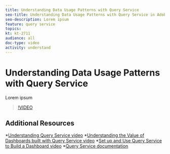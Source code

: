 ```yaml
---
title: Understanding Data Usage Patterns with Query Service
seo-title: Understanding Data Usage Patterns with Query Service in Adobe Experience Platform
seo-description: Lorem ipsum
feature: query service
topics:
kt: kt-2711
audience: all
doc-type: video
activity: understand
---
```


# Understanding Data Usage Patterns with Query Service

Lorem ipsum

>[!VIDEO](https://video.tv.adobe.com/v/28981?quality=12)

## Additional Resources

*[Understanding Query Service video](understanding-query-service.md)
*[Understanding the Value of Dashboards built with Query Service video](understanding-the-value-of-dashboards-built-with-query-service.md)
*[Set up and Use Query Service to Build a Dashboard video](set-up-and-use-query-service-to-build-a-dashboard.md)
*[Query Service documentation](https://www.adobe.io/apis/experienceplatform/home/services/query-service/query-service.html)
